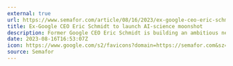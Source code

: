 ```yaml
---
external: true
url: https://www.semafor.com/article/08/16/2023/ex-google-ceo-eric-schmidt-to-launch-ai-science-moonshot
title: Ex-Google CEO Eric Schmidt to launch AI-science moonshot
description: Former Google CEO Eric Schmidt is building an ambitious new organization to tackle scientific challenges with the help of artificial intelligence, according to people briefed on the plans.
date: 2023-08-16T16:53:07Z
icon: https://www.google.com/s2/favicons?domain=https://semafor.com&sz=32
source: Semafor
---
```

